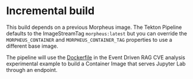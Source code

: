 # Incremental build

This build depends on a previous Morpheus image. The Tekton Pipeline defaults to the ImageStreamTag
`morpheus:latest` but you can override the `MORPHEUS_CONTAINER` and `MORPHEUS_CONTAINER_TAG` properties
to use a different base image.

The pipeline will use the [Dockerfile](../experimental/event-driven-rag-cve-analysis/Dockerfile) in the Event Driven RAG CVE analysis experimental example to build a Container Image that serves Jupyter Lab through an endpoint.